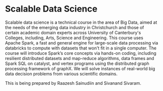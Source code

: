 Scalable Data Science
=======

Scalable data science is a technical course in the area of Big Data, aimed at the needs of the emerging data industry in Christchurch and those of certain academic domain experts across University of Canterbury's Colleges, including, Arts, Science and Engineering. This course uses Apache Spark, a fast and general engine for large-scale data processing via databricks to compute with datasets that won't fit in a single computer. The course will introduce Spark’s core concepts via hands-on coding, including resilient distributed datasets and map-reduce algorithms, data frames and Spark SQL on catalyst, and vertex programs using the distributed graph processing framework of graphX. We will solve instances of real-world big data decision problems from various scientific domains.

This is being prepared by Raazesh Sainudiin and Sivanand Sivaram.

